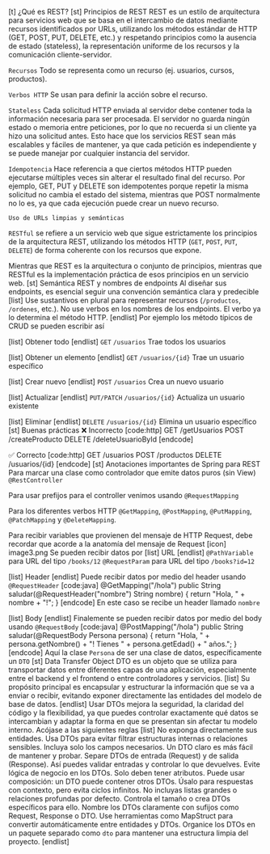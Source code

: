 [t] ¿Qué es REST?
[st] Principios de REST
REST es un estilo de arquitectura para servicios web que se basa en el intercambio de datos mediante recursos identificados por URLs, utilizando los métodos estándar de HTTP (GET, POST, PUT, DELETE, etc.) y respetando principios como la ausencia de estado (stateless), la representación uniforme de los recursos y la comunicación cliente-servidor.

`Recursos`
Todo se representa como un recurso (ej. usuarios, cursos, productos).

`Verbos HTTP`
Se usan para definir la acción sobre el recurso.

`Stateless`
Cada solicitud HTTP enviada al servidor debe contener toda la información necesaria para ser procesada. El servidor no guarda ningún estado o memoria entre peticiones, por lo que no recuerda si un cliente ya hizo una solicitud antes. Esto hace que los servicios REST sean más escalables y fáciles de mantener, ya que cada petición es independiente y se puede manejar por cualquier instancia del servidor.

`Idempotencia`
Hace referencia a que ciertos métodos HTTP pueden ejecutarse múltiples veces sin alterar el resultado final del recurso. Por ejemplo, GET, PUT y DELETE son idempotentes porque repetir la misma solicitud no cambia el estado del sistema, mientras que POST normalmente no lo es, ya que cada ejecución puede crear un nuevo recurso.

`Uso de URLs limpias y semánticas`

`RESTful` se refiere a un servicio web que sigue estrictamente los principios de la arquitectura REST, utilizando los métodos HTTP (`GET`, `POST`, `PUT`, `DELETE`) de forma coherente con los recursos que expone.

Mientras que REST es la arquitectura o conjunto de principios, mientras que RESTful es la implementación práctica de esos principios en un servicio web.
[st] Semántica REST y nombres de endpoints
Al diseñar sus endpoints, es esencial seguir una convención semántica clara y predecible
[list]
Use sustantivos en plural para representar recursos (`/productos`, `/ordenes`, etc.).
No use verbos en los nombres de los endpoints. El verbo ya lo determina el método HTTP.
[endlist]
Por ejemplo los método típicos de CRUD se pueden escribir así

[list]
Obtener todo
[endlist]
`GET` `/usuarios` 
Trae todos los usuarios 

[list]
Obtener un elemento
[endlist]
`GET` `/usuarios/{id}`
Trae un usuario específico

[list]
Crear nuevo
[endlist]
`POST` `/usuarios`
Crea un nuevo usuario

[list]
Actualizar
[endlist]
`PUT/PATCH` `/usuarios/{id}`
Actualiza un usuario existente

[list]
Eliminar
[endlist]
`DELETE` `/usuarios/{id}` 
Elimina un usuario específico
[st] Buenas prácticas
❌ Incorrecto
[code:http]
GET /getUsuarios
POST /createProducto
DELETE /deleteUsuarioById
[endcode]

✅ Correcto
[code:http]
GET /usuarios
POST /productos
DELETE /usuarios/{id}
[endcode]
[st] Anotaciones importantes de Spring para REST
Para marcar una clase como controlador que emite datos puros (sin View)
`@RestController`

Para usar prefijos para el controller venimos usando
`@RequestMapping`

Para los diferentes verbos HTTP
`@GetMapping`, `@PostMapping`, `@PutMapping`, `@PatchMapping` y `@DeleteMapping`.

Para recibir variables que provienen del mensaje de HTTP Request, debe recordar que acorde a la anatomía del mensaje de Request 
[icon] image3.png
Se pueden recibir datos por
[list]
URL
[endlist]
`@PathVariable` para URL del tipo `/books/12`
`@RequestParam` para URL del tipo `/books?id=12`

[list]
Header
[endlist]
Puede recibir datos por medio del header usando `@RequestHeader`
[code:java]
@GetMapping("/hola")
public String saludar(@RequestHeader("nombre") String nombre) {
    return "Hola, " + nombre + "!";
}
[endcode]
En este caso se recibe un header llamado `nombre`

[list]
Body
[endlist]
Finalemente se pueden recibir datos por medio del body usando `@RequestBody`
[code:java]
@PostMapping("/hola")
public String saludar(@RequestBody Persona persona) {
    return "Hola, " + persona.getNombre() + "! Tienes " + persona.getEdad() + " años.";
}
[endcode]
Aquí la clase `Persona` de ser una clase de datos, específicamente un `DTO`
[st] Data Transfer Object
DTO es un objeto que se utiliza para transportar datos entre diferentes capas de una aplicación, especialmente entre el backend y el frontend o entre controladores y servicios.
[list]
Su propósito principal es encapsular y estructurar la información que se va a enviar o recibir, evitando exponer directamente las entidades del modelo de base de datos.
[endlist]
Usar DTOs mejora la seguridad, la claridad del código y la flexibilidad, ya que puedes controlar exactamente qué datos se intercambian y adaptar la forma en que se presentan sin afectar tu modelo interno.
Acójase a las siguientes reglas
[list]
No exponga directamente sus entidades. Usa DTOs para evitar filtrar estructuras internas o relaciones sensibles.
Incluya solo los campos necesarios. Un DTO claro es más fácil de mantener y probar.
Separe DTOs de entrada (Request) y de salida (Response). Así puedes validar entradas y controlar lo que devuelves.
Evite lógica de negocio en los DTOs. Solo deben tener atributos.
Puede usar composición: un DTO puede contener otros DTOs. Úsalo para respuestas con contexto, pero evita ciclos infinitos.
No incluyas listas grandes o relaciones profundas por defecto. Controla el tamaño o crea DTOs específicos para ello.
Nombre los DTOs claramente con sufijos como Request, Response o DTO.
Use herramientas como MapStruct para convertir automáticamente entre entidades y DTOs.
Organice los DTOs en un paquete separado como `dto` para mantener una estructura limpia del proyecto.
[endlist]